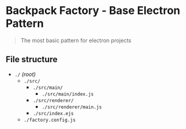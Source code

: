# Backpack Factory - Base Electron Pattern
> The most basic pattern for electron projects

## File structure
- `./` _(root)_
  - `./src/`
    - `./src/main/`
      - `./src/main/index.js`
    - `./src/renderer/`
      - `./src/renderer/main.js`
    - `./src/index.ejs`
  - `./factory.config.js`
